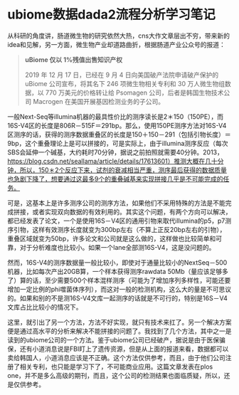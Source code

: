 # ubiome数据dada2流程分析学习笔记

从科研的角度讲，肠道微生物的研究依然大热，cns大作文章层出不穷，带来新的idea和见解，另一方面，微生物产业却道路曲折，根据肠道产业公众号的报道：

> **uBiome 仅以 1%残值出售知识产权**
>
> 2019 年 12 月 17 日，已经在 9 月 4 日向美国破产法院申请破产保护的 uBiome 公司宣布，将其名下 246 项微生物相关专利和 30 万人微生物组数据，以 770 万美元的价格转让给 Psomagen 公司，后者是韩国生物技术公司 Macrogen 在美国开展基因检测业务的子公司。

一般Next-Seq等illumina机器的最具性价比的测序读长是2＊150（150PE），而16S-V4区的长度是806R－515F＝291bp。那么，使用150PE测序方法对16S-V4区测序的话，获得的测序数据重叠区的长度是150＋150－291（包括引物长度）＝9bp，这个重叠理论上是可以拼接的，可是实际上，由于illumina测序反应（每次SBS会延伸一个碱基，大约耗时70分钟，据说之前拍照就需要40分钟。2013，https://blog.csdn.net/seallama/article/details/17613601）推测大概在几十分钟，所以，150＊2个反应下来，试剂的衰减相当严重，测序最后获得的数据质量也急剧下降了，想要通过这最多9个的重叠碱基来实现拼接几乎是不可能完成的任务。

可是，这基本上是许多测序公司的测序方法，如果他们不采用特殊的方法是不能完成拼接，或者实现双向数据的有效利用的。其实这个问题，有两个方向可以解决，都已经发表了论文，一个是使用16S－V4区的通用引物来取代illumina的p5，p7测序引物，这样有效测序长度就变为300bp左右（不算上正反20bp左右的引物），重叠区域就变为50bp，许多论文和公司就是这么做的，这样做也比较简单和可靠，对于分析难度也比较小。如果一个lane全部测16S-V4，这是没问题的。

然而，16S-V4的测序数据量一般比较小，即使对于通量比较小的NextSeq－500机器，比如每次产出20GB算，一个样本获得测序rawdata 50Mb（量应该足够多了）算的话，至少需要500个样本混样测序（可能为了增加序列多样性，可能还要增加一定比例的phi噬菌体序列），而这对一般的检测机构，这么大的量是不可思议的。如果和别的不是测16S-V4文库一起测序的话就是不可行的，特别是16S－V4文库占比比较小的情况下。

这里，就引出了另一个方法，方法不好实现，就只有技术来扛了。另一个解决方案便是通过高水平的分析来解决不能拼接的问题了。我找到了几个方法，其中之一是读到的ubiome公司的一个方法。鉴于ubiome公司已经破产，据说是由于医保骗保，还有小道消息说是FBI盯上了遗传资源，但是从上面的报道来看，数据都可以卖给韩国人，小道消息应该是不正确。这个方法仅供参考，而且，由于他们公司注册了相关专利，也只能是学习下了，不可能商业应用。这篇文章发表在plos one，并不是多么高级的期刊，而且，这个公司的检测结果也面临质疑，所以，还是仅供参考。